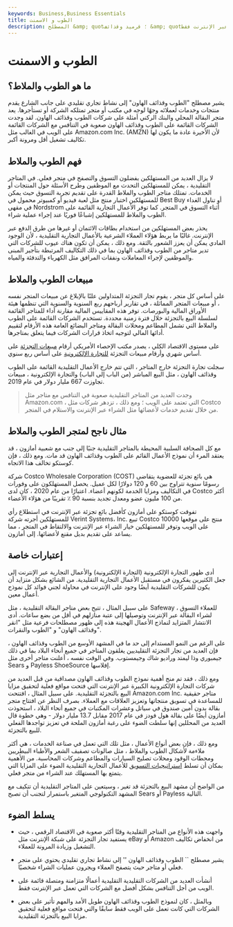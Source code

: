 ```yaml
---
keywords: Business,Business Essentials
title: الطوب و الاسمنت
description: المصطلح &amp; quot؛ قرميد وقذائف &amp; quot؛ يشير إلى نشاط تجاري تقليدي يقدم منتجاته وخدماته لعملائه في مكتب أو متجر ، على عكس الأعمال التجارية عبر الإنترنت فقط.
---
```


# الطوب و الاسمنت
## ما هو الطوب والملاط؟

يشير مصطلح "الطوب وقذائف الهاون" إلى نشاط تجاري تقليدي على جانب الشارع يقدم منتجات وخدمات لعملائه وجهًا لوجه في مكتب أو متجر تمتلكه الشركة أو تستأجرها. يعد متجر البقالة المحلي والبنك الركني أمثلة على شركات الطوب وقذائف الهاون. لقد وجدت الشركات القائمة على الطوب وقذائف الهاون صعوبة في التنافس مع الشركات القائمة على الويب في الغالب مثل Amazon.com Inc. (AMZN) لأن الأخيرة عادة ما يكون لها تكاليف تشغيل أقل ومرونة أكبر.

## فهم الطوب والملاط

لا يزال العديد من المستهلكين يفضلون التسوق والتصفح في متجر فعلي. في المتاجر التقليدية ، يمكن للمستهلكين التحدث مع الموظفين وطرح الأسئلة حول المنتجات أو الخدمات. تمتلك متاجر الطوب والملاط القدرة على تقديم تجربة التسوق حيث يمكن للمستهلكين اختبار منتج مثل لعبة فيديو أو كمبيوتر محمول في Best Buy أو تناول الغداء في مقهى Nordstrom أثناء التسوق في المتجر. كما توفر الأعمال التجارية القائمة على الطوب والملاط للمستهلكين إشباعًا فوريًا عند إجراء عملية شراء.

يحذر بعض المستهلكين من استخدام بطاقات الائتمان أو غيرها من طرق الدفع عبر الإنترنت. غالبًا ما يربط هؤلاء العملاء الشرعية بالأعمال التجارية التقليدية ، لأن الوجود المادي يمكن أن يعزز الشعور بالثقة. ومع ذلك ، يمكن أن تكون هناك عيوب للشركات التي تدير متاجر من الطوب وقذائف الهاون بما في ذلك التكاليف المرتبطة بتأجير المبنى والموظفين لإجراء المعاملات ونفقات المرافق مثل الكهرباء والتدفئة والمياه.

## مبيعات الطوب والملاط

على أساس كل متجر ، يقوم تجار التجزئة المتداولين علنًا بالإبلاغ عن مبيعات المتجر نفسه ، أو مبيعات المتجر المماثلة ، في تقارير أرباحهم ربع السنوية والسنوية التي تنظمها هيئة الأوراق المالية والبورصات. توفر هذه المقاييس المالية مقارنة أداء للمتاجر القائمة لسلسلة البيع بالتجزئة خلال فترة زمنية محددة. تستخدم الشركات القائمة على الطوب والملاط التي تشمل المطاعم ومحلات البقالة ومتاجر البضائع العامة هذه الأرقام لتقييم أدائها المالي لتوجيه اتخاذ قرارات الشركات فيما يتعلق بمتاجرها.

على مستوى الاقتصاد الكلي ، يصدر مكتب الإحصاء الأمريكي أرقام [مبيعات التجزئة](/retail-sales) على أساس شهري وأرقام مبيعات التجزئة [للتجارة الإلكترونية](/ecommerce) على أساس ربع سنوي.

سجلت تجارة التجزئة خارج المتاجر ، التي تتم خارج الأعمال التقليدية القائمة على الطوب وقذائف الهاون ، مثل البيع المباشر (من الباب إلى الباب) والتجارة الإلكترونية ، مبيعات تجاوزت 667 مليار دولار في عام 2019.

> وجدت العديد من المتاجر التقليدية صعوبة في التنافس مع متاجر مثل Amazon.com ، التي تعتمد على الويب ؛ ومع ذلك ، تزدهر شركات مثل Costco من خلال تقديم خدمات لأعضائها مثل الشراء عبر الإنترنت والاستلام في المتجر.

>

## مثال ناجح لمتجر الطوب والملاط

مع كل الصحافة السلبية المحيطة بالمتاجر التقليدية جنبًا إلى جنب مع شعبية أمازون ، قد يعتقد المرء أن نموذج الأعمال القائم على الطوب وقذائف الهاون قد مات. ومع ذلك ، فإن كوستكو تخالف هذا الاتجاه.

شركة Costco Wholesale Corporation (COST) هي بائع تجزئة للعضوية يتقاضى رسومًا سنوية تتراوح بين 60 و 120 دولارًا لكل عميل. يحصل المستهلكون على وفورات في التكاليف ومزايا الخدمة لكونهم أعضاء. اعتبارًا من عام 2020 ، كان لدى Costco أكثر من 100 مليون عضو ومعدل تجديد بنسبة 90 ٪ تقريبًا من هؤلاء الأعضاء.

تفوقت كوستكو على أمازون كأفضل بائع تجزئة عبر الإنترنت في استطلاع رأي للمستهلكين أجرته شركة Verint Systems، Inc. تبيع Costco 10000 منتج على موقعها على الويب وتوفر للمستهلكين خيار الشراء عبر الإنترنت والالتقاط في المتجر ، مما يساعد على تقديم بديل مقنع لأعضائها. إلى أمازون.

## إعتبارات خاصة

أدى ظهور التجارة الإلكترونية (التجارة الإلكترونية) والأعمال التجارية عبر الإنترنت إلى جعل الكثيرين يفكرون في مستقبل الأعمال التجارية التقليدية. من الشائع بشكل متزايد أن يكون للشركات التقليدية أيضًا وجود على الإنترنت في محاولة لجني فوائد كل نموذج أعمال معين.

على سبيل المثال ، تتيح بعض متاجر البقالة التقليدية ، مثل Safeway ، للعملاء التسوق لشراء البقالة عبر الإنترنت وتوصيلها إلى عتبة منازلهم في أقل من بضع ساعات. أدى الانتشار المتزايد لنماذج الأعمال الهجينة هذه إلى ظهور مصطلحات فرعية مثل "انقر وقذائف الهاون" و "الطوب والنقرات".

على الرغم من النمو المستدام إلى حد ما في المشهد الأوسع من الطوب وقذائف الهاون ، فإن العديد من تجار التجزئة التقليديين يغلقون المتاجر في جميع أنحاء البلاد بما في ذلك جيمبوري وذا ليمتد وراديو شاك وجيمستوب. وفي الوقت نفسه ، أعلنت متاجر أخرى مثل Sears و Payless ShoeSource إفلاسها.

ومع ذلك ، فقد تم منح أهمية نموذج الطوب وقذائف الهاون مصداقية من قبل العديد من شركات التجارة الإلكترونية الكبيرة عبر الإنترنت التي فتحت مواقع فعلية لتحقيق مزايا البيع بالتجزئة التقليدية. على سبيل المثال ، افتتحت Amazon.com Inc. متاجر حقيقية للمساعدة في تسويق منتجاتها وتعزيز العلاقات مع العملاء. بصرف النظر عن افتتاح متجر بقالة بدون أمين صندوق في سياتل وعشرات المكتبات في جميع أنحاء البلاد ، استحوذت أمازون أيضًا على بقالة هول فودز في عام 2017 مقابل 13.7 مليار دولار - وهي خطوة قال العديد من المحللين إنها سلطت الضوء على رغبة أمازون الملحة في تعزيز تواجدها الفعلي للبيع بالتجزئة.

ومع ذلك ، فإن بعض أنواع الأعمال ، مثل تلك التي تعمل في صناعة الخدمات ، هي أكثر ملاءمة لأشكال الطوب والملاط ، مثل صالونات تصفيف الشعر والأطباء البيطريين ومحطات الوقود ومحلات تصليح السيارات والمطاعم وشركات المحاسبة. من الأهمية بمكان أن تسلط [استراتيجيات التسويق](/marketing-strategy) للأعمال التجارية التقليدية الضوء على المزايا التي يتمتع بها المستهلك عند الشراء من متجر فعلي.

من الواضح أن مشهد البيع بالتجزئة قد تغير ، وسيتعين على المتاجر التقليدية أن تتكيف مع المشهد التكنولوجي المتغير باستمرار لتجنب أن تصبح Sears أو Payless التالية.

## يسلط الضوء

- واجهت هذه الأنواع من المتاجر التقليدية وقتًا أكثر صعوبة في الاقتصاد الرقمي ، حيث يستفيد تجار التجزئة على شبكة الإنترنت مثل eBay أو Amazon من انخفاض تكاليف التشغيل وزيادة المرونة للعملاء.

- يشير مصطلح `` الطوب وقذائف الهاون '' إلى نشاط تجاري تقليدي يحتوي على متجر فعلي أو متاجر حيث يتصفح العملاء ويجرون عمليات الشراء شخصيًا.

- أنشأت العديد من الشركات التقليدية التقليدية أعمالًا متزامنة ومتصلة قائمة على الويب من أجل التنافس بشكل أفضل مع الشركات التي تعمل عبر الإنترنت فقط.

- وبالمثل ، كان لنموذج الطوب وقذائف الهاون طويل الأمد والمهم تأثير على بعض الشركات التي كانت تعمل على الويب فقط سابقًا والتي فتحت مواقع فعلية لتحقيق مزايا البيع بالتجزئة التقليدية.


